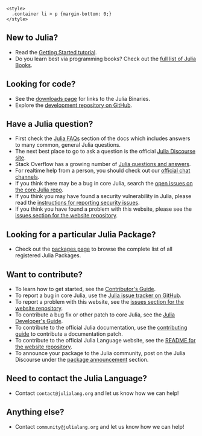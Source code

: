 ~~~
<style>
  .container li > p {margin-bottom: 0;}
</style>
~~~

## New to Julia?
 - Read the [Getting Started tutorial](https://docs.julialang.org/en/v1/manual/getting-started/).
 - Do you learn best via programming books? Check out the [full list of Julia Books](https://julialang.org/learning/#books).
 
## Looking for code?
 - See the [downloads page](/downloads/) for links to the Julia Binaries.
 - Explore the [development repository on GitHub](https://github.com/JuliaLang/julia).

## Have a Julia question?
 - First check the [Julia FAQs](https://docs.julialang.org/en/v1/manual/faq/) section of the docs which includes answers to many common, general Julia questions.
 - The next best place to go to ask a question is the official [Julia Discourse site](https://discourse.julialang.org).
 - Stack Overflow has a growing number of [Julia questions and answers](https://stackoverflow.com/questions/tagged/julia).
 - For realtime help from a person, you should check out our [official chat channels](/community/#chat).
 - If you think there may be a bug in core Julia, search the [open issues on the core Julia repo](https://github.com/JuliaLang/julia/issues).
 - If you think you may have found a security vulnerability in Julia, please read the [instructions for reporting security issues](https://github.com/JuliaLang/julia/security/policy).
 - If you think you have found a problem with this website, please see the [issues section for the website repository](https://github.com/JuliaLang/www.julialang.org/issues).

## Looking for a particular Julia Package?
 - Check out the [packages page](/packages/) to browse the complete list of all registered Julia Packages.

## Want to contribute?

 - To learn how to get started, see the [Contributor's Guide](/contribute).
 - To report a bug in core Julia, use the [Julia issue tracker on GitHub](https://github.com/JuliaLang/julia/issues).
 - To report a problem with this website, see the [issues section for the website repository](https://github.com/JuliaLang/www.julialang.org). 
 - To contribute a bug fix or other patch to core Julia, see the [Julia Developer's Guide](https://github.com/JuliaLang/julia/blob/master/CONTRIBUTING.md).
 - To contribute to the official Julia documentation, use the [contributing guide](https://github.com/JuliaLang/julia/blob/master/CONTRIBUTING.md#improving-documentation) to contribute a documentation patch.
 - To contribute to the official Julia Language website, see the [README for the website repository](https://github.com/JuliaLang/www.julialang.org#readme). 
 - To announce your package to the Julia community, post on the Julia Discourse under the [package announcement](https://discourse.julialang.org/c/package-announcements/60) section. 
 
## Need to contact the Julia Language?
 - Contact `contact@julialang.org` and let us know how we can help!
 
## Anything else?
 - Contact `community@julialang.org` and let us know how we can help!
